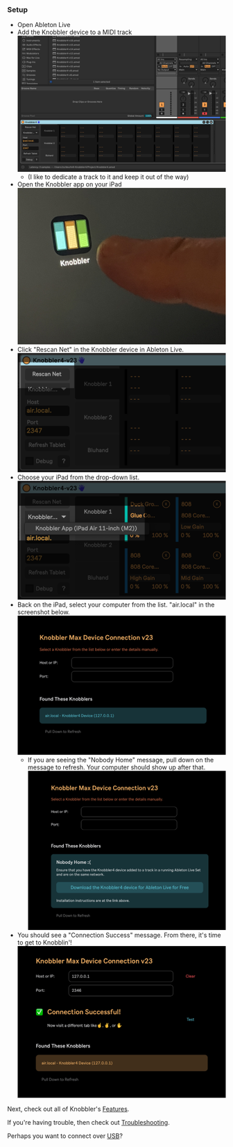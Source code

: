 ### Setup

* Open Ableton Live
* Add the Knobbler device to a MIDI track
  ![Add Knobbler](images/setup_add_knobbler.png)
  * (I like to dedicate a track to it and keep it out of the way)
* Open the Knobbler app on your iPad
  ![Start the app](images/knobbler-icon-finger.jpg)
* Click "Rescan Net" in the Knobbler device in Ableton Live.
  ![Click Rescan Net](images/device-rescan.png)
* Choose your iPad from the drop-down list.
  ![Click Rescan Net](images/device-dropdown.png)
* Back on the iPad, select your computer from the list. "air.local" in the screenshot below.
  ![Setup Page](images/ipad-setup-page.png)
  * If you are seeing the "Nobody Home" message, pull down on the message to refresh. Your computer should show up after that.
    ![Setup Page](images/ipad-setup-nobody.png)
* You should see a "Connection Success" message. From there, it's time to get to Knobblin'!
  ![Setup Success](images/ipad-setup-success.png)

Next, check out all of Knobbler's [Features](./features.md).

If you're having trouble, then check out [Troubleshooting](./troubleshooting.md).

Perhaps you want to connect over [USB](./USB.md)?
